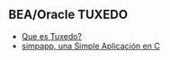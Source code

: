 ## BEA/Oracle TUXEDO

* [Que es Tuxedo?](guia/que.rst) 
* [simpapp, una Simple Aplicación en C](guia/simpapp.rst) 
